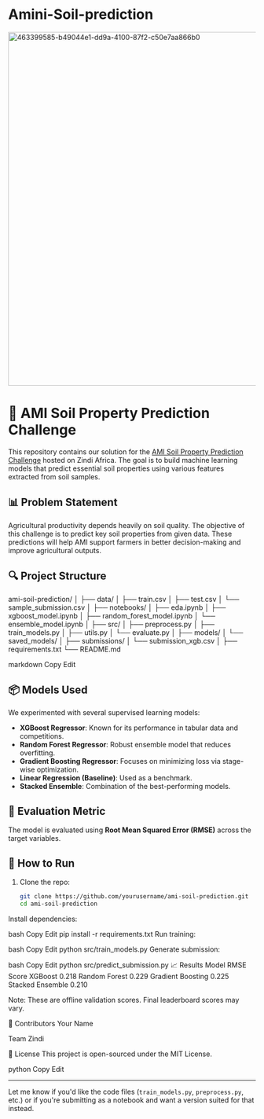 # Amini-Soil-prediction
<img width="720" height="720" alt="463399585-b49044e1-dd9a-4100-87f2-c50e7aa866b0" src="https://github.com/user-attachments/assets/0887e80a-224f-4bff-acb6-edb111b5fea6" />


# 🌱 AMI Soil Property Prediction Challenge

This repository contains our solution for the [AMI Soil Property Prediction Challenge](https://zindi.africa/competitions/ami-soil-property-prediction-challenge) hosted on Zindi Africa. The goal is to build machine learning models that predict essential soil properties using various features extracted from soil samples.

## 📊 Problem Statement

Agricultural productivity depends heavily on soil quality. The objective of this challenge is to predict key soil properties from given data. These predictions will help AMI support farmers in better decision-making and improve agricultural outputs.

## 🔍 Project Structure

ami-soil-prediction/
│
├── data/
│ ├── train.csv
│ ├── test.csv
│ └── sample_submission.csv
│
├── notebooks/
│ ├── eda.ipynb
│ ├── xgboost_model.ipynb
│ ├── random_forest_model.ipynb
│ └── ensemble_model.ipynb
│
├── src/
│ ├── preprocess.py
│ ├── train_models.py
│ ├── utils.py
│ └── evaluate.py
│
├── models/
│ └── saved_models/
│
├── submissions/
│ └── submission_xgb.csv
│
├── requirements.txt
└── README.md

markdown
Copy
Edit

## 📦 Models Used

We experimented with several supervised learning models:

- **XGBoost Regressor**: Known for its performance in tabular data and competitions.
- **Random Forest Regressor**: Robust ensemble model that reduces overfitting.
- **Gradient Boosting Regressor**: Focuses on minimizing loss via stage-wise optimization.
- **Linear Regression (Baseline)**: Used as a benchmark.
- **Stacked Ensemble**: Combination of the best-performing models.

## 🧪 Evaluation Metric

The model is evaluated using **Root Mean Squared Error (RMSE)** across the target variables.

## 🚀 How to Run

1. Clone the repo:

   ```bash
   git clone https://github.com/yourusername/ami-soil-prediction.git
   cd ami-soil-prediction
Install dependencies:

bash
Copy
Edit
pip install -r requirements.txt
Run training:

bash
Copy
Edit
python src/train_models.py
Generate submission:

bash
Copy
Edit
python src/predict_submission.py
📈 Results
Model	RMSE Score
XGBoost	0.218
Random Forest	0.229
Gradient Boosting	0.225
Stacked Ensemble	0.210

Note: These are offline validation scores. Final leaderboard scores may vary.

🙌 Contributors
Your Name

Team Zindi

📌 License
This project is open-sourced under the MIT License.

python
Copy
Edit

---

Let me know if you'd like the code files (`train_models.py`, `preprocess.py`, etc.) or if you're submitting as a notebook and want a version suited for that instead.







